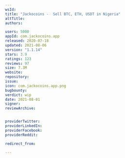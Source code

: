 ```yaml
---
wsId: 
title: "Jackocoins -  Sell BTC, ETH, USDT in Nigeria"
altTitle: 
authors:

users: 5000
appId: com.jackocoins.app
released: 2020-07-18
updated: 2021-08-06
version: "1.1.14"
stars: 3.9
ratings: 123
reviews: 97
size: 7.3M
website: 
repository: 
issue: 
icon: com.jackocoins.app.png
bugbounty: 
verdict: wip
date: 2021-08-01
signer: 
reviewArchive:


providerTwitter: 
providerLinkedIn: 
providerFacebook: 
providerReddit: 

redirect_from:

---
```



